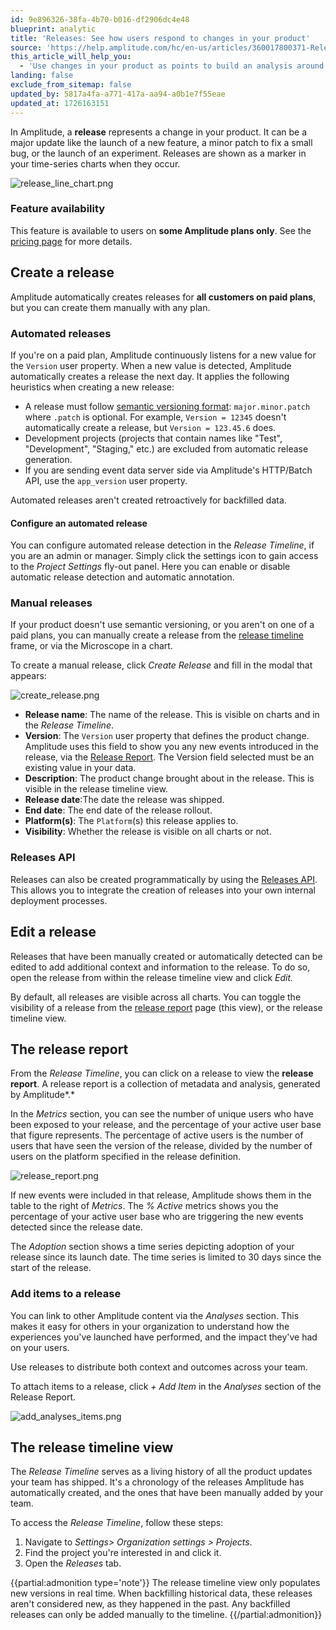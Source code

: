 ```yaml
---
id: 9e896326-38fa-4b70-b016-df2906dc4e48
blueprint: analytic
title: 'Releases: See how users respond to changes in your product'
source: 'https://help.amplitude.com/hc/en-us/articles/360017800371-Releases-See-how-users-respond-to-changes-in-your-product'
this_article_will_help_you:
  - 'Use changes in your product as points to build an analysis around'
landing: false
exclude_from_sitemap: false
updated_by: 5817a4fa-a771-417a-aa94-a0b1e7f55eae
updated_at: 1726163151
---
```

In Amplitude, a **release** represents a change in your product. It can be a major update like the launch of a new feature, a minor patch to fix a small bug, or the launch of an experiment. Releases are shown as a marker in your time-series charts when they occur.

![release_line_chart.png](/docs/output/img/analytics/release-line-chart-png.png)

### Feature availability

This feature is available to users on **some Amplitude plans only**. See the [pricing page](https://amplitude.com/pricing) for more details.

## Create a release

Amplitude automatically creates releases for **all customers on paid plans**, but you can create them manually with any plan.

### Automated releases

If you're on a paid plan, Amplitude continuously listens for a new value for the `Version` user property. When a new value is detected, Amplitude automatically creates a release the next day. It applies the following heuristics when creating a new release:

* A release must follow [semantic versioning format](https://semver.org/): `major.minor.patch` where `.patch` is optional. For example, `Version = 12345` doesn't automatically create a release, but `Version = 123.45.6` does.
* Development projects (projects that contain names like "Test", "Development", "Staging," etc.) are excluded from automatic release generation.
* If you are sending event data server side via Amplitude's HTTP/Batch API, use the `app_version` user property.

Automated releases aren't created retroactively for backfilled data.

#### Configure an automated release

You can configure automated release detection in the *Release Timeline*, if you are an admin or manager. Simply click the settings icon to gain access to the *Project Settings* fly-out panel. Here you can enable or disable automatic release detection and automatic annotation.

### Manual releases

If your product doesn't use semantic versioning, or you aren't on one of a paid plans, you can manually create a release from the [release timeline](#the-release-timeline-view) frame, or via the Microscope in a chart.

To create a manual release, click *Create Release* and fill in the modal that appears:

![create_release.png](/docs/output/img/analytics/create-release-png.png)

* **Release name**: The name of the release. This is visible on charts and in the *Release Timeline*.
* **Version**: The `Version` user property that defines the product change. Amplitude uses this field to show you any new events introduced in the release, via the [Release Report](#the-release-report). The Version field selected must be an existing value in your data.
* **Description**: The product change brought about in the release. This is visible in the release timeline view.
* **Release date**:The date the release was shipped.
* **End date**: The end date of the release rollout.
* **Platform(s)**: The `Platform`(s) this release applies to.
* **Visibility**: Whether the release is visible on all charts or not.

### Releases API

Releases can also be created programmatically by using the [Releases API](https://developers.amplitude.com/docs/releases-api). This allows you to integrate the creation of releases into your own internal deployment processes.

## Edit a release

Releases that have been manually created or automatically detected can be edited to add additional context and information to the release. To do so, open the release from within the release timeline view and click *Edit.*

By default, all releases are visible across all charts. You can toggle the visibility of a release from the [release report](#h_799812257551539302332607) page (this view), or the release timeline view.

## The release report

From the *Release Timeline*, you can click on a release to view the **release report**. A release report is a collection of metadata and analysis, generated by Amplitude*.*

In the *Metrics* section, you can see the number of unique users who have been exposed to your release, and the percentage of your active user base that figure represents. The percentage of active users is the number of users that have seen the version of the release, divided by the number of users on the platform specified in the release definition.

![release_report.png](/docs/output/img/analytics/release-report-png.png)

If new events were included in that release, Amplitude shows them in the table to the right of *Metrics*. The *% Active* metrics shows you the percentage of your active user base who are triggering the new events detected since the release date.

The *Adoption* section shows a time series depicting adoption of your release since its launch date. The time series is limited to 30 days since the start of the release.

### Add items to a release

You can link to other Amplitude content via the *Analyses* section. This makes it easy for others in your organization to understand how the experiences you've launched have performed, and the impact they've had on your users.

Use releases to distribute both context and outcomes across your team.

To attach items to a release, click *+ Add Item* in the *Analyses* section of the Release Report.

![add_analyses_items.png](/docs/output/img/analytics/add-analyses-items-png.png)

## The release timeline view

The *Release Timeline* serves as a living history of all the product updates your team has shipped. It's a chronology of the releases Amplitude has automatically created, and the ones that have been manually added by your team.

To access the *Release Timeline*, follow these steps:

1. Navigate to *Settings> Organization settings > Projects*.
2. Find the project you're interested in and click it.
3. Open the *Releases* tab.

{{partial:admonition type='note'}}
The release timeline view only populates new versions in real time. When backfilling historical data, these releases aren't considered new, as they happened in the past. Any backfilled releases can only be added manually to the timeline.
{{/partial:admonition}}